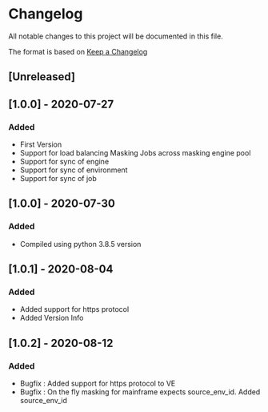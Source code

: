 # Changelog
All notable changes to this project will be documented in this file.

The format is based on [Keep a Changelog](http://keepachangelog.com/en/1.0.0/)

## [Unreleased]

## [1.0.0] - 2020-07-27
### Added
- First Version
- Support for load balancing Masking Jobs across masking engine pool
- Support for sync of engine
- Support for sync of environment
- Support for sync of job

## [1.0.0] - 2020-07-30
### Added
- Compiled using python 3.8.5 version

## [1.0.1] - 2020-08-04
### Added
- Added support for https protocol
- Added Version Info

## [1.0.2] - 2020-08-12
### Added
- Bugfix : Added support for https protocol to VE
- Bugfix : On the fly masking for mainframe expects source_env_id. Added source_env_id